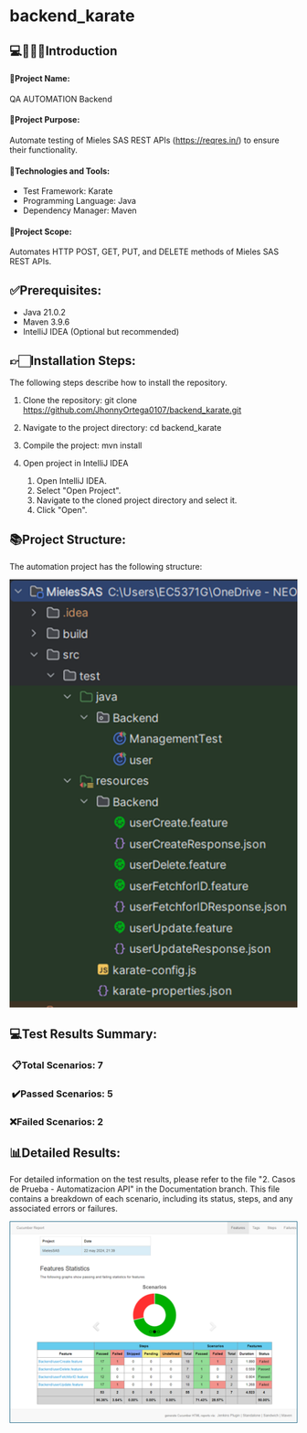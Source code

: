 # backend_karate


## ​​💻​👨🏻‍💻​ **Introduction**



#### ​​​🧾​**Project Name:** 
QA AUTOMATION Backend

#### ​​​📑​**Project Purpose:** 

Automate testing of Mieles SAS REST APIs (https://reqres.in/) to ensure their functionality.

#### ​​​​🧰​**Technologies and Tools:**

* Test Framework: Karate
* Programming Language: Java
* Dependency Manager: Maven

#### 📒​**Project Scope:** 

Automates HTTP POST, GET, PUT, and DELETE methods of Mieles SAS REST APIs.


## ✅​**Prerequisites:**

* Java 21.0.2
* Maven 3.9.6
* IntelliJ IDEA (Optional but recommended)


## 👉🏻​**Installation Steps:**

The following steps describe how to install the repository.

1. Clone the repository: git clone https://github.com/JhonnyOrtega0107/backend_karate.git
2. Navigate to the project directory: cd backend_karate
3. Compile the project: mvn install
4. Open project in IntelliJ IDEA

   1. Open IntelliJ IDEA. 
   2. Select "Open Project". 
   3. Navigate to the cloned project directory and select it. 
   4. Click "Open".

## ​📚​**Project Structure:** 

The automation project has the following structure:

![img_4.png](img_4.png)

## ​​💻​**Test Results Summary:**

### ​​   📋​**Total Scenarios:** 7
   
###    ​​   ✔️​**Passed Scenarios:** 5
   
###      ❌**Failed Scenarios:** 2

## ​​​📊​**Detailed Results:**

For detailed information on the test results, please refer to the file "2. Casos de Prueba - Automatizacion API" in the Documentation branch. This file contains a breakdown of each scenario, including its status, steps, and any associated errors or failures.

![img_5.png](img_5.png)
